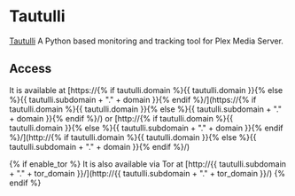 # Tautulli

[Tautulli](https://github.com/tautulli/tautulli) A Python based monitoring and tracking tool for Plex Media Server. 

## Access

It is available at [https://{% if tautulli.domain %}{{ tautulli.domain }}{% else %}{{ tautulli.subdomain + "." + domain }}{% endif %}/](https://{% if tautulli.domain %}{{ tautulli.domain }}{% else %}{{ tautulli.subdomain + "." + domain }}{% endif %}/) or [http://{% if tautulli.domain %}{{ tautulli.domain }}{% else %}{{ tautulli.subdomain + "." + domain }}{% endif %}/](http://{% if tautulli.domain %}{{ tautulli.domain }}{% else %}{{ tautulli.subdomain + "." + domain }}{% endif %}/)

{% if enable_tor %}
It is also available via Tor at [http://{{ tautulli.subdomain + "." + tor_domain }}/](http://{{ tautulli.subdomain + "." + tor_domain }}/)
{% endif %}
